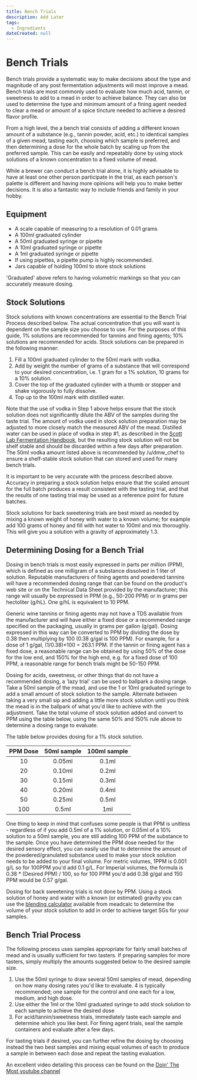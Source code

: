 ```yaml
---
title: Bench Trials
description: Add Later
tags:
  - Ingredients
dateCreated: null
---
```


# Bench Trials

Bench trials provide a systematic way to make decisions about the type and magnitude of any post fermentation adjustments will most improve a mead. Bench trials are most commonly used to evaluate how much acid, tannin, or sweetness to add to a mead in order to achieve balance. They can also be used to determine the type and minimum amount of a fining agent needed to clear a mead or amount of a spice tincture needed to achieve a desired flavor profile.

From a high level, the a bench trial consists of adding a different known amount of a substance (e.g., tannin powder, acid, etc.) to identical samples of a given mead, tasting each, choosing which sample is preferred, and then determining a dose for the whole batch by scaling up from the preferred sample. This can be easily and repeatably done by using stock solutions of a known concentration to a fixed volume of mead.

While a brewer can conduct a bench trial alone, it is highly advisable to have at least one other person participate in the trial, as each person's palette is different and having more opinions will help you to make better decisions. It is also a fantastic way to include friends and family in your hobby.

## Equipment

- A scale capable of measuring to a resolution of 0.01 grams
- A 100ml graduated cylinder
- A 50ml graduated syringe or pipette
- A 10ml graduated syringe or pipette
- A 1ml graduated syringe or pipette
- If using pipettes, a pipette pump is highly recommended.
- Jars capable of holding 100ml to store stock solutions

'Graduated' above refers to having volumetric markings so that you can accurately measure dosing.

## Stock Solutions

Stock solutions with known concentrations are essential to the Bench Trial Process described below. The actual concentration that you will want is dependent on the sample size you choose to use. For the purposes of this guide, 1% solutions are recommended for tannins and fining agents; 10% solutions are recommended for acids. Stock solutions can be prepared in the following manner:

1. Fill a 100ml graduated cylinder to the 50ml mark with vodka.
2. Add by weight the number of grams of a substance that will correspond to your desired concentration, i.e. 1 gram for a 1% solution, 10 grams for a 10% solution.
3. Cover the top of the graduated cylinder with a thumb or stopper and shake vigorously to fully dissolve.
4. Top up to the 100ml mark with distilled water.

Note that the use of vodka in Step 1 above helps ensure that the stock solution does not significantly dilute the ABV of the samples during the taste trial. The amount of vodka used in stock solution preparation may be adjusted to more closely match the measured ABV of the mead. Distilled water can be used in place of vodka in step #1, as described in the [Scott Lab Fermentation Handbook](https://scottlabsltd.com/content/files/Documents/SLL/Handbooks/Scott%20CAN%202021%20Winemaking%20HB%20060121%20rev2.pdf), but the resulting stock solution will not be shelf stable and should be discarded within a few days after preparation. The 50ml vodka amount listed above is recommended by /u/dmw_chef to ensure a shelf-stable stock solution that can stored and used for many bench trials.

It is important to be very accurate with the process described above.  Accuracy in preparing a stock solution helps ensure that the scaled amount for the full batch produces a result consistent with the tasting trial, and that the results of one tasting trial may be used as a reference point for future batches.

Stock solutions for back sweetening trials are best mixed as needed by mixing a known weight of honey with water to a known volume; for example add 100 grams of honey and fill with hot water to 100ml and mix thoroughly.   This will give you a solution with a gravity of approximately 1.3.

## Determining Dosing for a Bench Trial

Dosing in bench trials is most easily expressed in parts per million (PPM), which is defined as one milligram of a substance dissolved in 1 liter of solution. Reputable manufacturers of fining agents and powdered tannins will have a recommended dosing range that can be found on the product's web site or on the Technical Data Sheet provided by the manufacturer; this range will usually be expressed in PPM (e.g., 50-200 PPM) or in grams per hectoliter (g/hL). One g/hL is equivalent to 10 PPM.

Generic wine tannins or fining agents may not have a TDS available from the manufacturer and will have either a fixed dose or a recommended range specified on the packaging, usually in grams per gallon (g/gal). Dosing expressed in this way can be converted to PPM by dividing the dose by 0.38 then multiplying by 100 (0.38 g/gal is 100 PPM). For example, for a dose of 1 g/gal, (1/0.38)\*100 = 263.1 PPM. If the tannin or fining agent has a fixed dose, a reasonable range can be obtained by using 50% of the dose for the low end, and 150% for the high end, e.g. for a fixed dose of 100 PPM, a reasonable range for bench trials might be 50-150 PPM.

Dosing for acids, sweetness, or other things that do not have a recommended dosing, a 'lazy trial' can be used to ballpark a dosing range. Take a 50ml sample of the mead, and use the 1 or 10ml graduated syringe to add a small amount of stock solution to the sample. Alternate between taking a very small sip and adding a little more stock solution until you think the mead is in the ballpark of what you'd like to achieve with the adjustment. Take the total volume of stock solution added and convert to PPM using the table below, using the same 50% and 150% rule above to determine a dosing range to evaluate.

The table below provides dosing for a 1% stock solution.

| PPM Dose |       50ml sample      |      100ml sample     |
| :------: | :--------------------: | :-------------------: |
|    10    | 0.05ml | 0.1ml |
|    20    | 0.10ml | 0.2ml |
|    30    | 0.15ml | 0.3ml |
|    40    | 0.20ml | 0.4ml |
|    50    | 0.25ml | 0.5ml |
|    100   |  0.5ml |          1ml          |

One thing to keep in mind that confuses some people is that PPM is unitless - regardless of if you add 0.5ml of a 1% solution, or 0.05ml of a 10% solution to a 50ml sample, you are still adding 100 PPM of the substance to the sample.  Once you have determined the PPM dose needed for the desired sensory effect, you can easily use that to determine the amount of the powdered/granulated substance used to make your stock solution needs to be added to your final volume.  For metric volumes, 1PPM is 0.001 g/L so for 100PPM you'd add 0.1 g/L.  For Imperial volumes, the formula is 0.38 \* (Desired PPM) / 100, so for 100 PPM you'd add 0.38 g/gal and 150 PPM would be  0.57 g/gal.

Dosing for back sweetening trials is not done by PPM.  Using a stock solution of honey and water with a known (or estimated) gravity you can use the [blending calculator](http://meadcalc.freevar.com/) available from meadcalc to determine the volume of your stock solution to add in order to achieve target SGs for your samples.

## Bench Trial Process

The following process uses samples appropriate for fairly small batches of mead and is usually sufficient for two tasters.  If preparing samples for more tasters, simply multiply the amounts suggested below to the desired sample size.

1. Use the 50ml syringe to draw several 50ml samples of mead, depending on how many dosing rates you'd like to evaluate. 4 is typically recommended; one sample for the control and one each for a low, medium, and high dose.
2. Use either the 1ml or the 10ml graduated syringe to add stock solution to each sample to achieve the desired dose
3. For acid/tannin/sweetness trials, immediately taste each sample and determine which you like best.  For fining agent trials, seal the sample containers and evaluate after a few days.

For tasting trials if desired, you can further refine the dosing by choosing instead the two best samples and mixing equal volumes of each to produce a sample in between each dose and repeat the tasting evaluation.

An excellent video detailing this process can be found on the [Doin' The Most youtube channel](https://www.youtube.com/watch?v=AaibXsslBlE)
